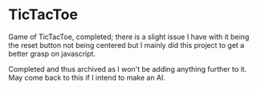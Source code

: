 # TicTacToe
Game of TicTacToe, completed; there is a slight issue I have with it being the reset button not being centered 
but I mainly did this project to get a better grasp on javascript.

Completed and thus archived as I won't be adding anything further to it.
May come back to this if I intend to make an AI.
